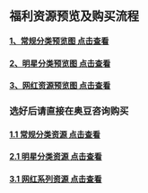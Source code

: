 ## 福利资源预览及购买流程

#### [1、常规分类预览图 点击查看](http://t.cn/Rr83Gm1)
#### [2、明星分类预览图 点击查看](http://t.cn/Rr83xvz)
#### [3、网红资源预览图 点击查看](http://t.cn/Rr83SCY)


###  选好后请直接在奥豆咨询购买
#### [1.1 常规分类资源 点击查看](https://pan.baidu.com/s/1csVBGDcM6KWLFZobRlGHmg)

#### [2.1 明星分类资源 点击查看](https://pan.baidu.com/s/1KNqQYV-bRUQASvylI7Awig)

#### [3.1 网红系列资源 点击查看](https://pan.baidu.com/s/1u8HjfxkUPQh0NYINV0lMHA)

